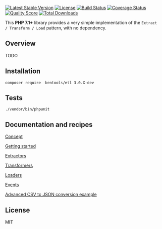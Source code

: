 [![Latest Stable Version](https://poser.pugx.org/bentools/etl/v/stable)](https://packagist.org/packages/bentools/etl)
[![License](https://poser.pugx.org/bentools/etl/license)](https://packagist.org/packages/bentools/etl)
[![Build Status](https://img.shields.io/travis/bpolaszek/bentools-etl/master.svg?style=flat-square)](https://travis-ci.org/bpolaszek/bentools-etl)
[![Coverage Status](https://coveralls.io/repos/github/bpolaszek/bentools-etl/badge.svg?branch=master)](https://coveralls.io/github/bpolaszek/bentools-etl?branch=master)
[![Quality Score](https://img.shields.io/scrutinizer/g/bpolaszek/bentools-etl.svg?style=flat-square)](https://scrutinizer-ci.com/g/bpolaszek/bentools-etl)
[![Total Downloads](https://poser.pugx.org/bentools/etl/downloads)](https://packagist.org/packages/bentools/etl)

This **PHP 7.1+** library provides a very simple implementation of the `Extract / Transform / Load` pattern, with no dependency. 

Overview
--------

TODO

Installation
------------

```
composer require  bentools/etl 3.0.X-dev
```

Tests
-----

```
./vendor/bin/phpunit
```


Documentation and recipes
-------------------------
[Concept](doc/Concept.md)

[Getting started](doc/GettingStarted.md)

[Extractors](doc/Extractors.md)

[Transformers](doc/Transformers.md)

[Loaders](doc/Loaders.md)

[Events](doc/Events.md)

[Advanced CSV to JSON conversion example](doc/Recipes/AdvancedCSVToJSON.md)


License
-------

MIT
